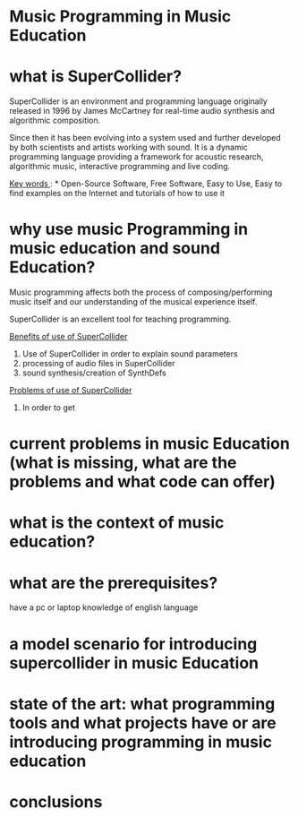 # Music Programming in Music Education

# what is SuperCollider?

SuperCollider is an environment and programming language originally released in 1996 by James McCartney for real-time audio synthesis and algorithmic composition.

Since then it has been evolving into a system used and further developed by both scientists and artists working with sound. It is a dynamic programming language providing a framework for acoustic research, algorithmic music, interactive programming and live coding.

<u> Key words </u> : * Open-Source Software, Free Software, Easy to Use,
Easy to find examples on the Internet and tutorials of how to use it

# why use music Programming in music education and sound Education?

Music programming affects both the process of composing/performing music itself and our understanding of the musical experience itself.

SuperCollider is an excellent tool for teaching programming.

<u> Benefits of use of SuperCollider </u>

1. Use of SuperCollider in order to explain sound parameters
2. processing of audio files in SuperCollider
3. sound synthesis/creation of SynthDefs

<u> Problems of use of SuperCollider </u>

1. In order to get

# current problems in music Education (what is missing, what are the problems and what code can offer)

# what is the context of music education?

# what are the prerequisites?

have a pc or laptop
knowledge of english language

# a model scenario for introducing supercollider in music Education
# state of the art: what programming tools and what projects have or are introducing programming in music education
# conclusions
